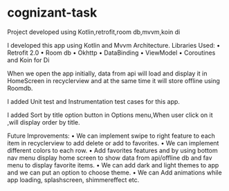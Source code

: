 # cognizant-task
Project developed using Kotlin,retrofit,room db,mvvm,koin di

I developed this app using Kotlin and Mvvm Architecture.
Libraries Used:
• Retrofit 2.0
• Room db
• Okhttp
• DataBinding
• ViewModel
• Coroutines and Koin for Di

When we open the app initially, data from api will load and display it in HomeScreen in recyclerview and at the same time it will store offline using Roomdb.

 I added Unit test and Instrumentation test cases for this app. 
 
 I added Sort by title option button in Options menu,When user click on it ,will display order by title.
 
 Future Improvements:
•	We can implement swipe to right feature to each item in recyclerview to add delete or add to favorites.
•	We can implement different colors to each row.
•	Add favorites features and  by using bottom nav menu display home screen to show data from api/offline db and fav menu to display favorite items.
•	We can add dark and light themes to app and we can put an option to choose theme.
•	 We can Add animations while app loading, splashscreen, shimmereffect etc.
